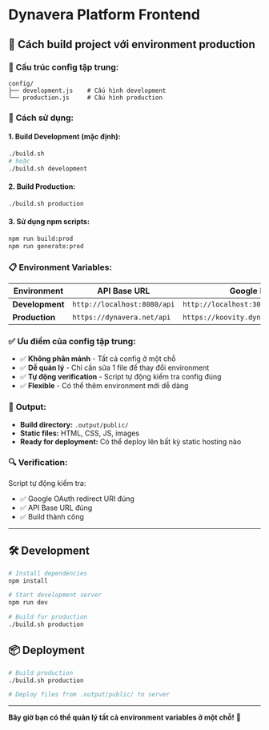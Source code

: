 # Dynavera Platform Frontend

## 🚀 **Cách build project với environment production**

### 📁 **Cấu trúc config tập trung:**

```
config/
├── development.js    # Cấu hình development
└── production.js     # Cấu hình production
```

### 🔧 **Cách sử dụng:**

#### **1. Build Development (mặc định):**
```bash
./build.sh
# hoặc
./build.sh development
```

#### **2. Build Production:**
```bash
./build.sh production
```

#### **3. Sử dụng npm scripts:**
```bash
npm run build:prod
npm run generate:prod
```

### 📋 **Environment Variables:**

| Environment | API Base URL | Google Redirect URI | Site URL |
|-------------|--------------|-------------------|----------|
| **Development** | `http://localhost:8080/api` | `http://localhost:3000/auth/callback` | `http://localhost:3000` |
| **Production** | `https://dynavera.net/api` | `https://koovity.dynavera.net/auth/callback` | `https://koovity.dynavera.net` |

### ✅ **Ưu điểm của config tập trung:**

- ✅ **Không phân mảnh** - Tất cả config ở một chỗ
- ✅ **Dễ quản lý** - Chỉ cần sửa 1 file để thay đổi environment
- ✅ **Tự động verification** - Script tự động kiểm tra config đúng
- ✅ **Flexible** - Có thể thêm environment mới dễ dàng

### 🎯 **Output:**

- **Build directory:** `.output/public/`
- **Static files:** HTML, CSS, JS, images
- **Ready for deployment:** Có thể deploy lên bất kỳ static hosting nào

### 🔍 **Verification:**

Script tự động kiểm tra:
- ✅ Google OAuth redirect URI đúng
- ✅ API Base URL đúng
- ✅ Build thành công

---

## 🛠 **Development**

```bash
# Install dependencies
npm install

# Start development server
npm run dev

# Build for production
./build.sh production
```

## 📦 **Deployment**

```bash
# Build production
./build.sh production

# Deploy files from .output/public/ to server
```

---

**Bây giờ bạn có thể quản lý tất cả environment variables ở một chỗ!** 🎉
